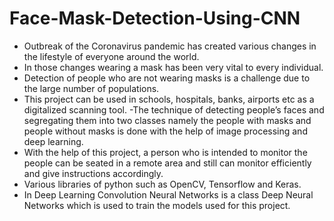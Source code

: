 # Face-Mask-Detection-Using-CNN
- Outbreak of the Coronavirus pandemic has created various changes in the lifestyle of everyone around the world. 
- In those changes wearing a mask has been very vital to every individual. 
- Detection of people who are not wearing masks is a challenge due to the large number of populations. 
- This project can be used in schools, hospitals, banks, airports etc as a digitalized scanning tool. 
-The technique of detecting people’s faces and segregating them into two classes namely the people with masks and people without masks is done with the help of image processing and deep learning. 
- With the help of this project, a person who is intended to monitor the people can be seated in a remote area and still can monitor efficiently and give instructions accordingly.
- Various libraries of python such as OpenCV, Tensorflow and Keras. 
- In Deep Learning Convolution Neural Networks is a class Deep Neural Networks which is used to train the models used for this project.
